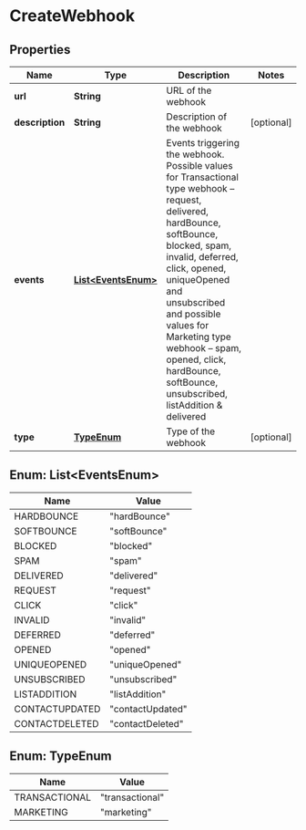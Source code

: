 
# CreateWebhook

## Properties
Name | Type | Description | Notes
------------ | ------------- | ------------- | -------------
**url** | **String** | URL of the webhook | 
**description** | **String** | Description of the webhook |  [optional]
**events** | [**List&lt;EventsEnum&gt;**](#List&lt;EventsEnum&gt;) | Events triggering the webhook. Possible values for Transactional type webhook – request, delivered, hardBounce, softBounce, blocked, spam, invalid, deferred, click, opened, uniqueOpened and unsubscribed and possible values for Marketing type webhook – spam, opened, click, hardBounce, softBounce, unsubscribed, listAddition &amp; delivered | 
**type** | [**TypeEnum**](#TypeEnum) | Type of the webhook |  [optional]


<a name="List<EventsEnum>"></a>
## Enum: List&lt;EventsEnum&gt;
Name | Value
---- | -----
HARDBOUNCE | &quot;hardBounce&quot;
SOFTBOUNCE | &quot;softBounce&quot;
BLOCKED | &quot;blocked&quot;
SPAM | &quot;spam&quot;
DELIVERED | &quot;delivered&quot;
REQUEST | &quot;request&quot;
CLICK | &quot;click&quot;
INVALID | &quot;invalid&quot;
DEFERRED | &quot;deferred&quot;
OPENED | &quot;opened&quot;
UNIQUEOPENED | &quot;uniqueOpened&quot;
UNSUBSCRIBED | &quot;unsubscribed&quot;
LISTADDITION | &quot;listAddition&quot;
CONTACTUPDATED | &quot;contactUpdated&quot;
CONTACTDELETED | &quot;contactDeleted&quot;


<a name="TypeEnum"></a>
## Enum: TypeEnum
Name | Value
---- | -----
TRANSACTIONAL | &quot;transactional&quot;
MARKETING | &quot;marketing&quot;



